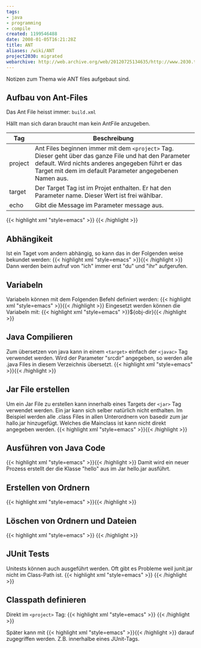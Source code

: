 ```yaml
---
tags:
- java
- programming
- compile
created: 1199546488
date: 2008-01-05T16:21:28Z
title: ANT
aliases: /wiki/ANT
project2030: migrated
webarchive: http://web.archive.org/web/20120725134635/http://www.2030.tk/wiki/ANT
---
```

Notizen zum Thema wie ANT files aufgebaut sind.

<!--more-->

## Aufbau von Ant-Files
Das Ant File heisst immer: `build.xml`

Hällt man sich daran braucht man kein AntFile anzugeben.

Tag | Beschreibung
---- | ----
project | Ant Files beginnen immer mit dem `<project>` Tag. Dieser geht über das ganze File und hat den Parameter default. Wird nichts anderes angegeben führt er das Target mit dem im default Parameter angegebenen Namen aus.
target | Der Target Tag ist im Projet enthalten. Er hat den Parameter name. Dieser Wert ist frei wählbar.
echo | Gibt die Message im Parameter message aus.


{{< highlight xml "style=emacs" >}}
<project default="nina">
  <target name="franziska">
   <echo message="Hello Franziska"/>
  </target>
  <target name="nina">
   <echo message="Hallo Nina"/>
  </target>
</project>
{{< /highlight >}}

## Abhängikeit
Ist ein Taget vom andern abhängig, so kann das in der Folgenden weise bekundet werden:
{{< highlight xml "style=emacs" >}}<target name="ich" depends="du,ihr">{{< /highlight >}}
Dann werden beim aufruf von "ich" immer erst "du" und "ihr" aufgerufen.

## Variabeln
Variabeln können mit dem Folgenden Befehl definiert werden:
{{< highlight xml "style=emacs" >}}<property name="location" location="/home/noah" />{{< /highlight >}}
Eingesetzt werden können die Variabeln mit:
{{< highlight xml "style=emacs" >}}${obj-dir}{{< /highlight >}}

## Java Compilieren
Zum übersetzen von java kann in einem `<target>` einfach der `<javac>` Tag verwendet werden. Wird der Parameter "srcdir" angegeben, so werden alle .java Files in diesem Verzeichnis übersetzt.
{{< highlight xml "style=emacs" >}}<javac srcdir="." />{{< /highlight >}}

## Jar File erstellen
Um ein Jar File zu erstellen kann innerhalb eines Targets der `<jar>` Tag verwendet werden. Ein jar kann sich selber natürlich nicht enthalten. Im Beispiel werden alle .class Files in allen Unterordnern von basedir zum jar hallo.jar hinzugefügt.
Welches die Mainclass ist kann nicht direkt angegeben werden.
{{< highlight xml "style=emacs" >}}<jar destfile="hello.jar" basedir="." includes="**/*.class" />{{< /highlight >}}

## Ausführen von Java Code
{{< highlight xml "style=emacs" >}}<java classname="hello" classpath="hello.jar" fork="true" />{{< /highlight >}}
Damit wird ein neuer Prozess erstellt der die Klasse "hello" aus im Jar hello.jar ausführt.

## Erstellen von Ordnern
{{< highlight xml "style=emacs" >}}<mkdir dir="/home/noah/myproject" />{{< /highlight >}}

## Löschen von Ordnern und Dateien
{{< highlight xml "style=emacs" >}}
<delete dir="/home/noah/myproject" />
<delete file="/tmp/huj" />
<delete>
<fileset dir="/home/noah/myproject" includes="**/*.class" />
</delete>
{{< /highlight >}}

## JUnit Tests
Unitests können auch ausgeführt werden. Oft gibt es Probleme weil junit.jar nicht im Class-Path ist.
{{< highlight xml "style=emacs" >}}
<junit>
  <test name="ExampleTest" />
</junit>
{{< /highlight >}}

## Classpath definieren
Direkt im `<project>` Tag:
{{< highlight xml "style=emacs" >}}
  <path id="classpath.base">
  </path>
  <path id="classpath.test">
    <pathelement location="/usr/lib/java/junit.jar" />
    <pathelement location="." />
    <path refid="classpath.base" />
  </path>
{{< /highlight >}}

Später kann mit
{{< highlight xml "style=emacs" >}}<classpath refid="classpath.test" />{{< /highlight >}}
darauf zugegriffen werden. Z.B. innerhalbe eines JUnit-Tags.
